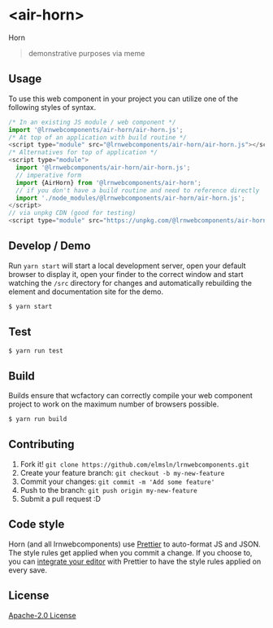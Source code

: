 # &lt;air-horn&gt;

Horn
> demonstrative purposes via meme

## Usage
To use this web component in your project you can utilize one of the following styles of syntax.

```js
/* In an existing JS module / web component */
import '@lrnwebcomponents/air-horn/air-horn.js';
/* At top of an application with build routine */
<script type="module" src="@lrnwebcomponents/air-horn/air-horn.js"></script>
/* Alternatives for top of application */
<script type="module">
  import '@lrnwebcomponents/air-horn/air-horn.js';
  // imperative form
  import {AirHorn} from '@lrnwebcomponents/air-horn';
  // if you don't have a build routine and need to reference directly
  import './node_modules/@lrnwebcomponents/air-horn/air-horn.js';
</script>
// via unpkg CDN (good for testing)
<script type="module" src="https://unpkg.com/@lrnwebcomponents/air-horn/air-horn.js"></script>
```

## Develop / Demo
Run `yarn start` will start a local development server, open your default browser to display it, open your finder to the correct window and start watching the `/src` directory for changes and automatically rebuilding the element and documentation site for the demo.
```bash
$ yarn start
```

## Test

```bash
$ yarn run test
```

## Build
Builds ensure that wcfactory can correctly compile your web component project to
work on the maximum number of browsers possible.
```bash
$ yarn run build
```

## Contributing

1. Fork it! `git clone https://github.com/elmsln/lrnwebcomponents.git`
2. Create your feature branch: `git checkout -b my-new-feature`
3. Commit your changes: `git commit -m 'Add some feature'`
4. Push to the branch: `git push origin my-new-feature`
5. Submit a pull request :D

## Code style

Horn (and all lrnwebcomponents) use [Prettier][prettier] to auto-format JS and JSON.  The style rules get applied when you commit a change.  If you choose to, you can [integrate your editor][prettier-ed] with Prettier to have the style rules applied on every save.

[prettier]: https://github.com/prettier/prettier/
[prettier-ed]: https://github.com/prettier/prettier/#editor-integration
[polyserve]: https://github.com/Polymer/polyserve
[web-component-tester]: https://github.com/Polymer/web-component-tester

## License
[Apache-2.0 License](http://opensource.org/licenses/Apache-2.0)